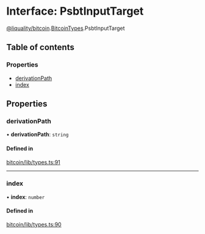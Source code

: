 # Interface: PsbtInputTarget

[@liquality/bitcoin](../wiki/@liquality.bitcoin).[BitcoinTypes](../wiki/@liquality.bitcoin.BitcoinTypes).PsbtInputTarget

## Table of contents

### Properties

- [derivationPath](../wiki/@liquality.bitcoin.BitcoinTypes.PsbtInputTarget#derivationpath)
- [index](../wiki/@liquality.bitcoin.BitcoinTypes.PsbtInputTarget#index)

## Properties

### derivationPath

• **derivationPath**: `string`

#### Defined in

[bitcoin/lib/types.ts:91](https://github.com/liquality/chainabstractionlayer/blob/9cc13847/packages/bitcoin/lib/types.ts#L91)

___

### index

• **index**: `number`

#### Defined in

[bitcoin/lib/types.ts:90](https://github.com/liquality/chainabstractionlayer/blob/9cc13847/packages/bitcoin/lib/types.ts#L90)
